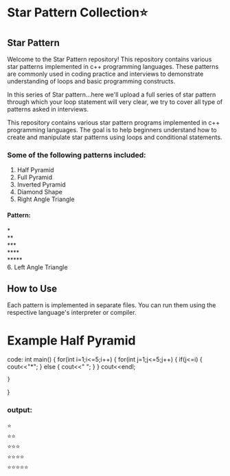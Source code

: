# Star Pattern Collection⭐

## Star Pattern 
Welcome to the Star Pattern repository! This repository contains various star patterns implemented in c++ programming languages. These patterns are commonly used in coding practice and interviews to demonstrate understanding of loops and basic programming constructs.

In this series of Star pattern...here we'll upload a full series of star pattern through which your loop statement will very clear, we try to cover all type of patterns asked in interviews.

This repository contains various star pattern programs implemented in c++ programming languages. The goal is to help beginners understand how to create and manipulate star patterns using loops and conditional statements.

### Some of the following patterns included:

1. Half Pyramid
2. Full Pyramid
3. Inverted Pyramid
4. Diamond Shape
5. Right Angle Triangle
#### Pattern:
 <div>*</div>
 <div>**</div>
 <div>***</div>
 <div>****</div>
 <div>*****</div>
6. Left Angle Triangle

## How to Use

Each pattern is implemented in separate files. You can run them using the respective language's interpreter or compiler.

# Example Half Pyramid
code:
int main()
{
    for(int i=1;i<=5;i++)
    {
        for(int j=1;j<=5;j++)
        {
            if(j<=i)
            {
                cout<<"*";
            }
            else
            {
                cout<<" ";
            }
        }
        cout<<endl;
        
    }
    
}

### output:
<div>⭐</div>
<div>⭐⭐</div>
<div>⭐⭐⭐</div>
<div>⭐⭐⭐⭐</div>
<div>⭐⭐⭐⭐⭐</div>
